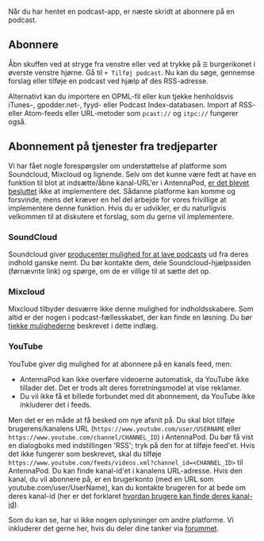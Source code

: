 Når du har hentet en podcast-app, er næste skridt at abonnere på en podcast.

## Abonnere

Åbn skuffen ved at stryge fra venstre eller ved at trykke på `☰` burgerikonet i
øverste venstre hjørne. Gå til `+ Tilføj podcast`. Nu kan du søge, gennemse
forslag eller tilføje en podcast ved hjælp af des RSS-adresse.

Alternativt kan du importere en OPML-fil eller kun tjekke henholdsvis iTunes-,
gpodder.net-, fyyd- eller Podcast Index-databasen. Import af RSS- eller
Atom-feeds eller URL-metoder som `pcast://` og `itpc://` fungerer også.

## Abonnement på tjenester fra tredjeparter

Vi har fået nogle forespørgsler om understøttelse af platforme som Soundcloud,
Mixcloud og lignende. Selv om det kunne være fedt at have en funktion til blot
at indsætte/åbne kanal-URL'er i AntennaPod, [er det blevet
besluttet](https://github.com/AntennaPod/AntennaPod/issues/1297) ikke at
implementere det. Sådanne platforme kan komme og forsvinde, mens det kræver en
hel del arbejde for vores frivillige at implementere denne funktion. Hvis du er
udvikler, er du naturligvis velkommen til at diskutere et forslag, som du gerne
vil implementere.

### SoundCloud

Soundcloud giver [producenter mulighed for at lave
podcasts](https://help.soundcloud.com/hc/en-us/articles/115003451347-Adding-tracks-to-your-RSS-feed)
ud fra deres indhold ganske nemt. Du bør kontakte dem, dele
Soundcloud-hjælpssiden (førnævnte link) og spørge, om de er villige til at sætte
det op.

### Mixcloud

Mixcloud tilbyder desværre ikke denne mulighed for indholdsskabere. Som altid er
der nogen i podcast-fællesskabet, der kan finde en løsning. Du bør [tjekke
mulighederne](https://www.openparenthesis.org/2015/01/05/mixcloud-to-rss-with-enclosures)
beskrevet i dette indlæg.

### YouTube

YouTube giver dig mulighed for at abonnere på en kanals feed, men:

- AntennaPod kan ikke overføre videoerne automatisk, da YouTube ikke tillader
det. Det er trods alt deres forretningsmodel at vise reklamer.
- Du vil ikke få et billede forbundet med dit abonnement, da YouTube ikke
inkluderer det i feeds.

Men det er en måde at få besked om nye afsnit på. Du skal blot tilføje
brugerens/kanalens URL (`https://www.youtube.com/user/USERNAME` eller
`https://www.youtube.com/channel/CHANNEL_ID`) i AntennaPod. Du bør få vist en
dialogboks med indstillingen 'RSS'; tryk på den for at tilføje feed'et. Hvis det
ikke fungerer som beskrevet, skal du tilføje
`https://www.youtube.com/feeds/videos.xml?channel_id=<CHANNEL_ID>` til
AntennaPod. Du kan finde kanal-id'et i kanalens URL-adresse. Hvis den kanal, du
vil abonnere på, er en brugerkonto (med en URL som youtube.com/user/UserName),
kan du kontakte brugeren for at bede om deres kanal-id (her er det forklaret
[hvordan brugere kan finde deres
kanal-id](https://support.google.com/youtube/answer/3250431?hl=en)).

Som du kan se, har vi ikke nogen oplysninger om andre platforme. Vi inkluderer
det gerne her, hvis du deler dine tanker via
[forummet](https://forum.antennapod.org/).
